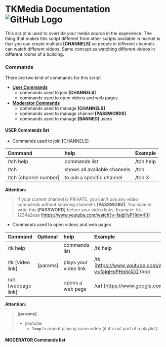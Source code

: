 # TKMedia Documentation ![GitHub Logo](https://avatars1.githubusercontent.com/u/26417952?s=100)
This script is used to override your media source in the experience. The thing that makes this script different from other scripts available in market is that you can create multiple __[CHANNELS]__ so people in different channels can watch different videos. Same concept as watching different videos in different rooms of a building.


### Commands
There are two kind of commands for this script

- [__User Commands__](#user-commands-list)
  - commands used to join __[CHANNELS]__
  - commands used to open videos and web pages
- [__Moderator Commands__](#moderator-commands-list)
  - commands used to manage __[CHANNELS]__
  - commands used to manage channel __[PASSWORDS]__
  - commands used to manage __[BANNED]__ users



#### USER Commands list
* Commands used to join [CHANNELS]

Command | help | Example
:--- | :--- | :--- 
/tch help | commands list | /tch help
/tch | shows all available channels | /tch
/tch [channel number] |  to join a specific channel  | /tch 3

__Attention:__

>If your current channel is PRIVATE, you can't use any video commands without knowing channel's __[PASSWORD]__.
You have to write this __[PASSWORD]__ before your video links. Example:
>/tk 1234a2esa [https://www.youtube.com/watch?v=fajgHyPHmV4]()


* Commands used to open videos and web pages

Command | Optional | help | Example
:--- | :--- | :--- | :---
/tk help | | commands list | /tk help
/tk [video link] | [params] | plays your video link | /tk [https://www.youtube.com/watch?v=fajgHyPHmV4]() loop
/url [webpage link] |  | opens a web page | /url [https://www.google.com]()

__Attention:__

>__[params]__
>- youtube:
>   - __`loop`__ to repeat playing same video (if it's not part of a playlist).

#### MODERATOR Commands list
